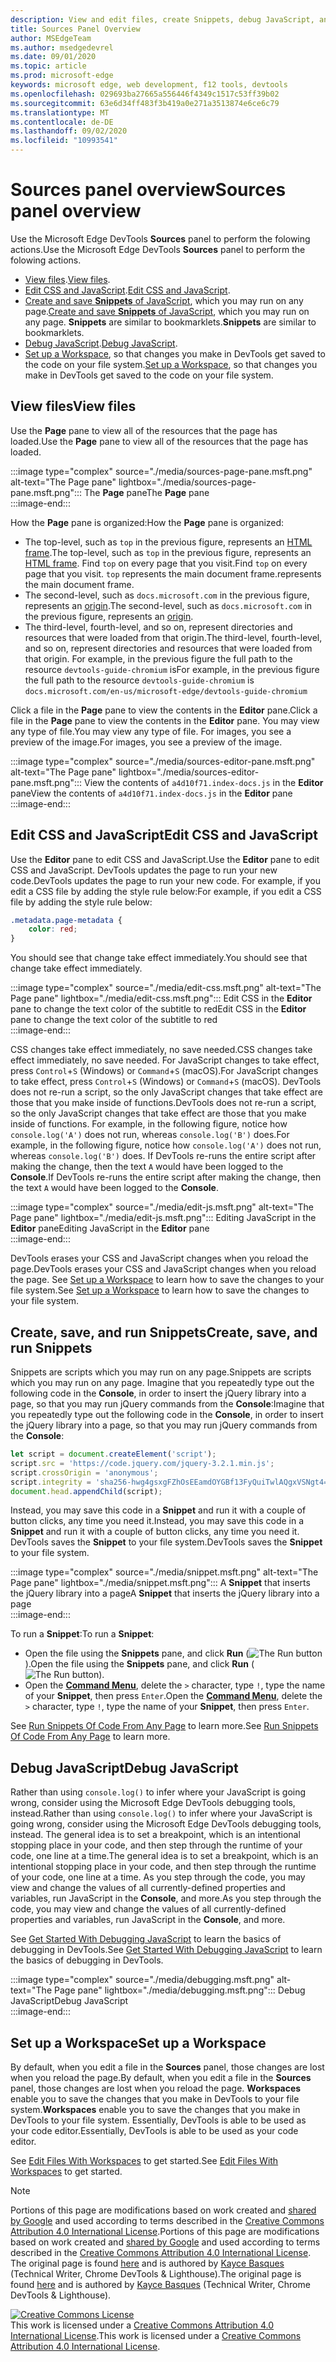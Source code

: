 ```yaml
---
description: View and edit files, create Snippets, debug JavaScript, and set up Workspaces in the Sources panel of Microsoft Edge DevTools.
title: Sources Panel Overview
author: MSEdgeTeam
ms.author: msedgedevrel
ms.date: 09/01/2020
ms.topic: article
ms.prod: microsoft-edge
keywords: microsoft edge, web development, f12 tools, devtools
ms.openlocfilehash: 029693ba27665a556446f4349c1517c53ff39b02
ms.sourcegitcommit: 63e6d34ff483f3b419a0e271a3513874e6ce6c79
ms.translationtype: MT
ms.contentlocale: de-DE
ms.lasthandoff: 09/02/2020
ms.locfileid: "10993541"
---
```

<!-- Copyright Kayce Basques 

   Licensed under the Apache License, Version 2.0 (the "License");
   you may not use this file except in compliance with the License.
   You may obtain a copy of the License at

       https://www.apache.org/licenses/LICENSE-2.0

   Unless required by applicable law or agreed to in writing, software
   distributed under the License is distributed on an "AS IS" BASIS,
   WITHOUT WARRANTIES OR CONDITIONS OF ANY KIND, either express or implied.
   See the License for the specific language governing permissions and
   limitations under the License.  -->







# <span data-ttu-id="2591c-104">Sources panel overview</span><span class="sxs-lookup"><span data-stu-id="2591c-104">Sources panel overview</span></span> 



<span data-ttu-id="2591c-105">Use the Microsoft Edge DevTools **Sources** panel to perform the folowing actions.</span><span class="sxs-lookup"><span data-stu-id="2591c-105">Use the Microsoft Edge DevTools **Sources** panel to perform the folowing actions.</span></span>  

*   <span data-ttu-id="2591c-106">[View files](#view-files).</span><span class="sxs-lookup"><span data-stu-id="2591c-106">[View files](#view-files).</span></span>  
*   <span data-ttu-id="2591c-107">[Edit CSS and JavaScript](#edit-css-and-javascript).</span><span class="sxs-lookup"><span data-stu-id="2591c-107">[Edit CSS and JavaScript](#edit-css-and-javascript).</span></span>  
*   <span data-ttu-id="2591c-108">[Create and save **Snippets** of JavaScript](#create-save-and-run-snippets), which you may run on any page.</span><span class="sxs-lookup"><span data-stu-id="2591c-108">[Create and save **Snippets** of JavaScript](#create-save-and-run-snippets), which you may run on any page.</span></span>  <span data-ttu-id="2591c-109">**Snippets** are similar to bookmarklets.</span><span class="sxs-lookup"><span data-stu-id="2591c-109">**Snippets** are similar to bookmarklets.</span></span>  
*   <span data-ttu-id="2591c-110">[Debug JavaScript](#debug-javascript).</span><span class="sxs-lookup"><span data-stu-id="2591c-110">[Debug JavaScript](#debug-javascript).</span></span>  
*   <span data-ttu-id="2591c-111">[Set up a Workspace](#set-up-a-workspace), so that changes you make in DevTools get saved to the code on your file system.</span><span class="sxs-lookup"><span data-stu-id="2591c-111">[Set up a Workspace](#set-up-a-workspace), so that changes you make in DevTools get saved to the code on your file system.</span></span>  
    
## <span data-ttu-id="2591c-112">View files</span><span class="sxs-lookup"><span data-stu-id="2591c-112">View files</span></span> 

<span data-ttu-id="2591c-113">Use the **Page** pane to view all of the resources that the page has loaded.</span><span class="sxs-lookup"><span data-stu-id="2591c-113">Use the **Page** pane to view all of the resources that the page has loaded.</span></span>

:::image type="complex" source="./media/sources-page-pane.msft.png" alt-text="The Page pane" lightbox="./media/sources-page-pane.msft.png":::
   <span data-ttu-id="2591c-115">The **Page** pane</span><span class="sxs-lookup"><span data-stu-id="2591c-115">The **Page** pane</span></span>  
:::image-end:::  

<span data-ttu-id="2591c-116">How the **Page** pane is organized:</span><span class="sxs-lookup"><span data-stu-id="2591c-116">How the **Page** pane is organized:</span></span>  
*   <span data-ttu-id="2591c-117">The top-level, such as `top` in the previous figure, represents an [HTML frame][W3CHtml4Frames].</span><span class="sxs-lookup"><span data-stu-id="2591c-117">The top-level, such as `top` in the previous figure, represents an [HTML frame][W3CHtml4Frames].</span></span>  <span data-ttu-id="2591c-118">Find `top` on every page that you visit.</span><span class="sxs-lookup"><span data-stu-id="2591c-118">Find `top` on every page that you visit.</span></span>  `top` <span data-ttu-id="2591c-119">represents the main document frame.</span><span class="sxs-lookup"><span data-stu-id="2591c-119">represents the main document frame.</span></span>  
*   <span data-ttu-id="2591c-120">The second-level, such as `docs.microsoft.com` in the previous figure, represents an [origin][HtmlstandardOrigin].</span><span class="sxs-lookup"><span data-stu-id="2591c-120">The second-level, such as `docs.microsoft.com` in the previous figure, represents an [origin][HtmlstandardOrigin].</span></span>  
*   <span data-ttu-id="2591c-121">The third-level, fourth-level, and so on, represent directories and resources that were loaded from that origin.</span><span class="sxs-lookup"><span data-stu-id="2591c-121">The third-level, fourth-level, and so on, represent directories and resources that were loaded from that origin.</span></span>  <span data-ttu-id="2591c-122">For example, in the previous figure the full path to the resource `devtools-guide-chromium` is</span><span class="sxs-lookup"><span data-stu-id="2591c-122">For example, in the previous figure the full path to the resource `devtools-guide-chromium` is</span></span> `docs.microsoft.com/en-us/microsoft-edge/devtools-guide-chromium`  
    
<span data-ttu-id="2591c-123">Click a file in the **Page** pane to view the contents in the **Editor** pane.</span><span class="sxs-lookup"><span data-stu-id="2591c-123">Click a file in the **Page** pane to view the contents in the **Editor** pane.</span></span>  <span data-ttu-id="2591c-124">You may view any type of file.</span><span class="sxs-lookup"><span data-stu-id="2591c-124">You may view any type of file.</span></span>  <span data-ttu-id="2591c-125">For images, you see a preview of the image.</span><span class="sxs-lookup"><span data-stu-id="2591c-125">For images, you see a preview of the image.</span></span>  

:::image type="complex" source="./media/sources-editor-pane.msft.png" alt-text="The Page pane" lightbox="./media/sources-editor-pane.msft.png":::
   <span data-ttu-id="2591c-127">View the contents of `a4d10f71.index-docs.js` in the **Editor** pane</span><span class="sxs-lookup"><span data-stu-id="2591c-127">View the contents of `a4d10f71.index-docs.js` in the **Editor** pane</span></span>  
:::image-end:::  

## <span data-ttu-id="2591c-128">Edit CSS and JavaScript</span><span class="sxs-lookup"><span data-stu-id="2591c-128">Edit CSS and JavaScript</span></span> 

<span data-ttu-id="2591c-129">Use the **Editor** pane to edit CSS and JavaScript.</span><span class="sxs-lookup"><span data-stu-id="2591c-129">Use the **Editor** pane to edit CSS and JavaScript.</span></span>  <span data-ttu-id="2591c-130">DevTools updates the page to run your new code.</span><span class="sxs-lookup"><span data-stu-id="2591c-130">DevTools updates the page to run your new code.</span></span>  <span data-ttu-id="2591c-131">For example, if you edit a CSS file by adding the style rule below:</span><span class="sxs-lookup"><span data-stu-id="2591c-131">For example, if you edit a CSS file by adding the style rule below:</span></span>

```css
.metadata.page-metadata {
    color: red;
}
```

<span data-ttu-id="2591c-132">You should see that change take effect immediately.</span><span class="sxs-lookup"><span data-stu-id="2591c-132">You should see that change take effect immediately.</span></span>

:::image type="complex" source="./media/edit-css.msft.png" alt-text="The Page pane" lightbox="./media/edit-css.msft.png":::
   <span data-ttu-id="2591c-134">Edit CSS in the **Editor** pane to change the text color of the subtitle to red</span><span class="sxs-lookup"><span data-stu-id="2591c-134">Edit CSS in the **Editor** pane to change the text color of the subtitle to red</span></span>  
:::image-end:::  

<span data-ttu-id="2591c-135">CSS changes take effect immediately, no save needed.</span><span class="sxs-lookup"><span data-stu-id="2591c-135">CSS changes take effect immediately, no save needed.</span></span>  <span data-ttu-id="2591c-136">For JavaScript changes to take effect, press `Control`+`S` \(Windows\) or `Command`+`S` \(macOS\).</span><span class="sxs-lookup"><span data-stu-id="2591c-136">For JavaScript changes to take effect, press `Control`+`S` \(Windows\) or `Command`+`S` \(macOS\).</span></span>  <span data-ttu-id="2591c-137">DevTools does not re-run a script, so the only JavaScript changes that take effect are those that you make inside of functions.</span><span class="sxs-lookup"><span data-stu-id="2591c-137">DevTools does not re-run a script, so the only JavaScript changes that take effect are those that you make inside of functions.</span></span>  <span data-ttu-id="2591c-138">For example, in the following figure, notice how `console.log('A')` does not run, whereas `console.log('B')` does.</span><span class="sxs-lookup"><span data-stu-id="2591c-138">For example, in the following figure, notice how `console.log('A')` does not run, whereas `console.log('B')` does.</span></span>  <span data-ttu-id="2591c-139">If DevTools re-runs the entire script after making the change, then the text `A` would have been logged to the **Console**.</span><span class="sxs-lookup"><span data-stu-id="2591c-139">If DevTools re-runs the entire script after making the change, then the text `A` would have been logged to the **Console**.</span></span>  

:::image type="complex" source="./media/edit-js.msft.png" alt-text="The Page pane" lightbox="./media/edit-js.msft.png":::
   <span data-ttu-id="2591c-141">Editing JavaScript in the **Editor** pane</span><span class="sxs-lookup"><span data-stu-id="2591c-141">Editing JavaScript in the **Editor** pane</span></span>  
:::image-end:::  

<span data-ttu-id="2591c-142">DevTools erases your CSS and JavaScript changes when you reload the page.</span><span class="sxs-lookup"><span data-stu-id="2591c-142">DevTools erases your CSS and JavaScript changes when you reload the page.</span></span>  <span data-ttu-id="2591c-143">See [Set up a Workspace](#set-up-a-workspace) to learn how to save the changes to your file system.</span><span class="sxs-lookup"><span data-stu-id="2591c-143">See [Set up a Workspace](#set-up-a-workspace) to learn how to save the changes to your file system.</span></span>  

## <span data-ttu-id="2591c-144">Create, save, and run Snippets</span><span class="sxs-lookup"><span data-stu-id="2591c-144">Create, save, and run Snippets</span></span> 

<span data-ttu-id="2591c-145">Snippets are scripts which you may run on any page.</span><span class="sxs-lookup"><span data-stu-id="2591c-145">Snippets are scripts which you may run on any page.</span></span>  <span data-ttu-id="2591c-146">Imagine that you repeatedly type out the following code in the **Console**, in order to insert the jQuery library into a page, so that you may run jQuery commands from the **Console**:</span><span class="sxs-lookup"><span data-stu-id="2591c-146">Imagine that you repeatedly type out the following code in the **Console**, in order to insert the jQuery library into a page, so that you may run jQuery commands from the **Console**:</span></span>  

```javascript
let script = document.createElement('script');
script.src = 'https://code.jquery.com/jquery-3.2.1.min.js';
script.crossOrigin = 'anonymous';
script.integrity = 'sha256-hwg4gsxgFZhOsEEamdOYGBf13FyQuiTwlAQgxVSNgt4=';
document.head.appendChild(script);
```  

<span data-ttu-id="2591c-147">Instead, you may save this code in a **Snippet** and run it with a couple of button clicks, any time you need it.</span><span class="sxs-lookup"><span data-stu-id="2591c-147">Instead, you may save this code in a **Snippet** and run it with a couple of button clicks, any time you need it.</span></span>  <span data-ttu-id="2591c-148">DevTools saves the **Snippet** to your file system.</span><span class="sxs-lookup"><span data-stu-id="2591c-148">DevTools saves the **Snippet** to your file system.</span></span>  

:::image type="complex" source="./media/snippet.msft.png" alt-text="The Page pane" lightbox="./media/snippet.msft.png":::
   <span data-ttu-id="2591c-150">A **Snippet** that inserts the jQuery library into a page</span><span class="sxs-lookup"><span data-stu-id="2591c-150">A **Snippet** that inserts the jQuery library into a page</span></span>  
:::image-end:::  

<span data-ttu-id="2591c-151">To run a **Snippet**:</span><span class="sxs-lookup"><span data-stu-id="2591c-151">To run a **Snippet**:</span></span>

*   <span data-ttu-id="2591c-152">Open the file using the **Snippets** pane, and click **Run** \(![The Run button][ImageRunIcon]\).</span><span class="sxs-lookup"><span data-stu-id="2591c-152">Open the file using the **Snippets** pane, and click **Run** \(![The Run button][ImageRunIcon]\).</span></span>  
*   <span data-ttu-id="2591c-153">Open the **[Command Menu][DevtoolsGuideChromiumCommandMenuIndex]**, delete the `>` character, type `!`, type the name of your **Snippet**, then press `Enter`.</span><span class="sxs-lookup"><span data-stu-id="2591c-153">Open the **[Command Menu][DevtoolsGuideChromiumCommandMenuIndex]**, delete the `>` character, type `!`, type the name of your **Snippet**, then press `Enter`.</span></span>  
    
<span data-ttu-id="2591c-154">See [Run Snippets Of Code From Any Page][DevtoolsGuideChromiumJavascriptSnippets] to learn more.</span><span class="sxs-lookup"><span data-stu-id="2591c-154">See [Run Snippets Of Code From Any Page][DevtoolsGuideChromiumJavascriptSnippets] to learn more.</span></span>

## <span data-ttu-id="2591c-155">Debug JavaScript</span><span class="sxs-lookup"><span data-stu-id="2591c-155">Debug JavaScript</span></span> 

<span data-ttu-id="2591c-156">Rather than using `console.log()` to infer where your JavaScript is going wrong, consider using the Microsoft Edge DevTools debugging tools, instead.</span><span class="sxs-lookup"><span data-stu-id="2591c-156">Rather than using `console.log()` to infer where your JavaScript is going wrong, consider using the Microsoft Edge DevTools debugging tools, instead.</span></span>  <span data-ttu-id="2591c-157">The general idea is to set a breakpoint, which is an intentional stopping place in your code, and then step through the runtime of your code, one line at a time.</span><span class="sxs-lookup"><span data-stu-id="2591c-157">The general idea is to set a breakpoint, which is an intentional stopping place in your code, and then step through the runtime of your code, one line at a time.</span></span>  <span data-ttu-id="2591c-158">As you step through the code, you may view and change the values of all currently-defined properties and variables, run JavaScript in the **Console**, and more.</span><span class="sxs-lookup"><span data-stu-id="2591c-158">As you step through the code, you may view and change the values of all currently-defined properties and variables, run JavaScript in the **Console**, and more.</span></span>

<span data-ttu-id="2591c-159">See [Get Started With Debugging JavaScript][DevtoolsGuideChromiumJavascriptIndex] to learn the basics of debugging in DevTools.</span><span class="sxs-lookup"><span data-stu-id="2591c-159">See [Get Started With Debugging JavaScript][DevtoolsGuideChromiumJavascriptIndex] to learn the basics of debugging in DevTools.</span></span>

:::image type="complex" source="./media/debugging.msft.png" alt-text="The Page pane" lightbox="./media/debugging.msft.png":::
   <span data-ttu-id="2591c-161">Debug JavaScript</span><span class="sxs-lookup"><span data-stu-id="2591c-161">Debug JavaScript</span></span>  
:::image-end:::  

## <span data-ttu-id="2591c-162">Set up a Workspace</span><span class="sxs-lookup"><span data-stu-id="2591c-162">Set up a Workspace</span></span> 

<span data-ttu-id="2591c-163">By default, when you edit a file in the **Sources** panel, those changes are lost when you reload the page.</span><span class="sxs-lookup"><span data-stu-id="2591c-163">By default, when you edit a file in the **Sources** panel, those changes are lost when you reload the page.</span></span>  <span data-ttu-id="2591c-164">**Workspaces** enable you to save the changes that you make in DevTools to your file system.</span><span class="sxs-lookup"><span data-stu-id="2591c-164">**Workspaces** enable you to save the changes that you make in DevTools to your file system.</span></span>  <span data-ttu-id="2591c-165">Essentially, DevTools is able to be used as your code editor.</span><span class="sxs-lookup"><span data-stu-id="2591c-165">Essentially, DevTools is able to be used as your code editor.</span></span>

<span data-ttu-id="2591c-166">See [Edit Files With Workspaces][DevtoolsGuideChromiumWorkspacesIndex] to get started.</span><span class="sxs-lookup"><span data-stu-id="2591c-166">See [Edit Files With Workspaces][DevtoolsGuideChromiumWorkspacesIndex] to get started.</span></span>

<!--  
 


-->  

<!-- image links -->  

[ImageRunIcon]: ./media/run-snippet-icon.msft.png  

<!-- links -->  

[DevtoolsGuideChromiumCommandMenuIndex]: ./command-menu/index.md "Run Commands With The Microsoft Edge DevTools Command Menu"  
[DevtoolsGuideChromiumJavascriptIndex]: ./javascript/index.md "Get Started with Debugging JavaScript in Microsoft Edge DevTools"  
[DevtoolsGuideChromiumJavascriptSnippets]: ./javascript/snippets.md "Run Snippets Of JavaScript On Any Page With Microsoft Edge DevTools"  
[DevtoolsGuideChromiumWorkspacesIndex]: ./workspaces/index.md "Edit Files With Workspaces"  

[HtmlstandardOrigin]: https://html.spec.whatwg.org/multipage/origin.html#origin "Origin - HTML Standard"  

[W3CHtml4Frames]: https://w3.org/TR/html401/present/frames.html "Frames | W3C"  

> [!NOTE]
> <span data-ttu-id="2591c-173">Portions of this page are modifications based on work created and [shared by Google][GoogleSitePolicies] and used according to terms described in the [Creative Commons Attribution 4.0 International License][CCA4IL].</span><span class="sxs-lookup"><span data-stu-id="2591c-173">Portions of this page are modifications based on work created and [shared by Google][GoogleSitePolicies] and used according to terms described in the [Creative Commons Attribution 4.0 International License][CCA4IL].</span></span>  
> <span data-ttu-id="2591c-174">The original page is found [here](https://developers.google.com/web/tools/chrome-devtools/sources) and is authored by [Kayce Basques][KayceBasques] \(Technical Writer, Chrome DevTools \& Lighthouse\).</span><span class="sxs-lookup"><span data-stu-id="2591c-174">The original page is found [here](https://developers.google.com/web/tools/chrome-devtools/sources) and is authored by [Kayce Basques][KayceBasques] \(Technical Writer, Chrome DevTools \& Lighthouse\).</span></span>  

[![Creative Commons License][CCby4Image]][CCA4IL]  
<span data-ttu-id="2591c-176">This work is licensed under a [Creative Commons Attribution 4.0 International License][CCA4IL].</span><span class="sxs-lookup"><span data-stu-id="2591c-176">This work is licensed under a [Creative Commons Attribution 4.0 International License][CCA4IL].</span></span>  

[CCA4IL]: https://creativecommons.org/licenses/by/4.0  
[CCby4Image]: https://i.creativecommons.org/l/by/4.0/88x31.png  
[GoogleSitePolicies]: https://developers.google.com/terms/site-policies  
[KayceBasques]: https://developers.google.com/web/resources/contributors/kaycebasques  
